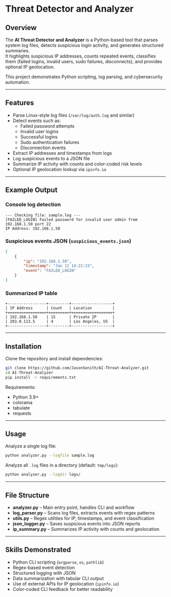 #  Threat Detector and Analyzer  

## Overview  
The **AI Threat Detector and Analyzer** is a Python-based tool that parses system log files, detects suspicious login activity, and generates structured summaries.  
It highlights suspicious IP addresses, counts repeated events, classifies them (failed logins, invalid users, sudo failures, disconnects), and provides optional IP geolocation.  

This project demonstrates Python scripting, log parsing, and cybersecurity automation.  

---

## Features  
- Parse Linux-style log files (`/var/log/auth.log` and similar)  
- Detect events such as:  
  - Failed password attempts  
  - Invalid user logins  
  - Successful logins  
  - Sudo authentication failures  
  - Disconnection events  
- Extract IP addresses and timestamps from logs  
- Log suspicious events to a JSON file  
- Summarize IP activity with counts and color-coded risk levels  
- Optional IP geolocation lookup via `ipinfo.io`  

---

## Example Output  

### Console log detection
```
--- Checking file: sample.log ---
[FAILED_LOGIN] Failed password for invalid user admin from 192.168.1.50 port 22
IP Address: 192.168.1.50
```

### Suspicious events JSON (`suspicious_events.json`)
```json
[
    {
        "ip": "192.168.1.50",
        "timestamp": "Jan 12 14:22:33",
        "event": "FAILED_LOGIN"
    }
]
```

### Summarized IP table
```
+-----------------+---------+------------------+
| IP Address      | Count   | Location         |
+=================+=========+==================+
| 192.168.1.50    | 15      | Private IP       |
| 203.0.113.5     | 4       | Los Angeles, US  |
+-----------------+---------+------------------+
```

---

## Installation  

Clone the repository and install dependencies:  

```bash
git clone https://github.com/JasonSonith/AI-Threat-Analyzer.git
cd AI-Threat-Analyzer
pip install -r requirements.txt
```

Requirements:  
- Python 3.9+  
- colorama  
- tabulate  
- requests  

---

## Usage  

Analyze a single log file:  
```bash
python analyzer.py --logfile sample.log
```

Analyze all `.log` files in a directory (default: `tmp/logs`):  
```bash
python analyzer.py --logdir logs/
```

---

## File Structure  
- **analyzer.py** – Main entry point, handles CLI and workflow  
- **log_parser.py** – Scans log files, extracts events with regex patterns  
- **utils.py** – Regex utilities for IP, timestamps, and event classification  
- **json_logger.py** – Saves suspicious events into JSON reports  
- **ip_summary.py** – Summarizes IP activity with counts and geolocation  

---

## Skills Demonstrated  
- Python CLI scripting (`argparse`, `os`, `pathlib`)  
- Regex-based event detection  
- Structured logging with JSON  
- Data summarization with tabular CLI output  
- Use of external APIs for IP geolocation (`ipinfo.io`)  
- Color-coded CLI feedback for better readability  

